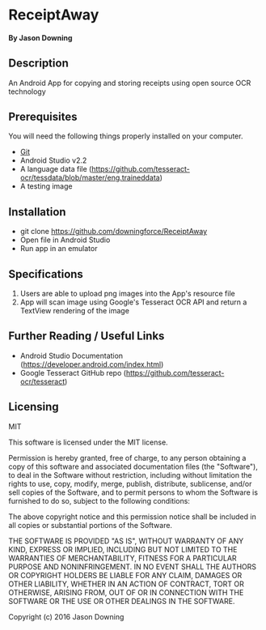 # ReceiptAway

#### By Jason Downing

## Description

An Android App for copying and storing receipts using open source OCR technology

## Prerequisites

You will need the following things properly installed on your computer.

* [Git](http://git-scm.com/)
* Android Studio v2.2
* A language data file (https://github.com/tesseract-ocr/tessdata/blob/master/eng.traineddata)
* A testing image

## Installation

* git clone https://github.com/downingforce/ReceiptAway
* Open file in Android Studio
* Run app in an emulator

## Specifications

1. Users are able to upload png images into the App's resource file
2. App will scan image using Google's Tesseract OCR API and return a TextView rendering of the image

## Further Reading / Useful Links

* Android Studio Documentation (https://developer.android.com/index.html)
* Google Tesseract GitHub repo (https://github.com/tesseract-ocr/tesseract)

## Licensing

 MIT

This software is licensed under the MIT license.

Permission is hereby granted, free of charge, to any person obtaining a copy of this software and associated documentation files (the "Software"), to deal in the Software without restriction, including without limitation the rights to use, copy, modify, merge, publish, distribute, sublicense, and/or sell copies of the Software, and to permit persons to whom the Software is furnished to do so, subject to the following conditions:

The above copyright notice and this permission notice shall be included in all copies or substantial portions of the Software.

THE SOFTWARE IS PROVIDED "AS IS", WITHOUT WARRANTY OF ANY KIND, EXPRESS OR IMPLIED, INCLUDING BUT NOT LIMITED TO THE WARRANTIES OF MERCHANTABILITY, FITNESS FOR A PARTICULAR PURPOSE AND NONINFRINGEMENT. IN NO EVENT SHALL THE AUTHORS OR COPYRIGHT HOLDERS BE LIABLE FOR ANY CLAIM, DAMAGES OR OTHER LIABILITY, WHETHER IN AN ACTION OF CONTRACT, TORT OR OTHERWISE, ARISING FROM, OUT OF OR IN CONNECTION WITH THE SOFTWARE OR THE USE OR OTHER DEALINGS IN THE SOFTWARE.

Copyright (c) 2016 Jason Downing
